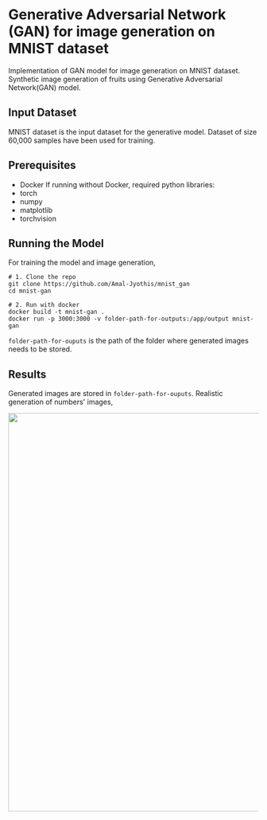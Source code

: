 # Generative Adversarial Network (GAN) for image generation on MNIST dataset
Implementation of GAN model for image generation on MNIST dataset. Synthetic image generation of fruits using Generative Adversarial Network(GAN) model. 

## Input Dataset
MNIST dataset is the input dataset for the generative model. Dataset of size 60,000 samples have been used for training.

## Prerequisites
- Docker
If running without Docker, required python libraries:
- torch
- numpy
- matplotlib
- torchvision

## Running the Model
For training the model and image generation, 
```
# 1. Clone the repo
git clone https://github.com/Amal-Jyothis/mnist_gan
cd mnist-gan

# 2. Run with docker
docker build -t mnist-gan .
docker run -p 3000:3000 -v folder-path-for-outputs:/app/output mnist-gan
```
```folder-path-for-ouputs``` is the path of the folder where generated images needs to be stored.

## Results
Generated images are stored in ```folder-path-for-ouputs```. Realistic generation of numbers' images,<br/>

<img src="docs/gan_flowchart.png" width="800" class="center"/>


